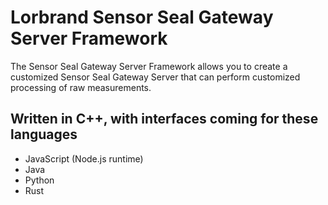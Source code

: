 # Lorbrand Sensor Seal Gateway Server Framework
The Sensor Seal Gateway Server Framework allows you to create a customized Sensor Seal Gateway Server that can perform customized processing of raw measurements.
## Written in C++, with interfaces coming for these languages
- JavaScript (Node.js runtime)
- Java
- Python
- Rust
